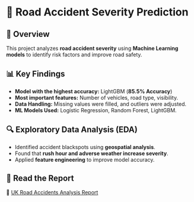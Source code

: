 # 🚗 Road Accident Severity Prediction  

## 📌 Overview  
This project analyzes **road accident severity** using **Machine Learning models** to identify risk factors and improve road safety.

## 📊 Key Findings
- **Model with the highest accuracy:** LightGBM (**85.5% Accuracy**)
- **Most important features:** Number of vehicles, road type, visibility.
- **Data Handling:** Missing values were filled, and outliers were adjusted.
- **ML Models Used:** Logistic Regression, Random Forest, LightGBM.

## 🔍 Exploratory Data Analysis (EDA)
- Identified accident blackspots using **geospatial analysis**.
- Found that **rush hour and adverse weather increase severity**.
- Applied **feature engineering** to improve model accuracy.

## 📜 Read the Report
🔗 [UK Road Accidents Analysis Report](Analysing%20Road%20Accidents%20Severity%20and%20Making%20Predictions%20Using%20Machine%20Learning%20Techniques.pdf)

